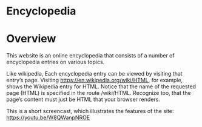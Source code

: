 # Encyclopedia

# Overview

This website is an online encyclopedia that consists of a number of encyclopedia entries on various topics.

Like wikipedia, Each encyclopedia entry can be viewed by visiting that entry’s page. Visiting https://en.wikipedia.org/wiki/HTML, for example, shows the Wikipedia entry for HTML. Notice that the name of the requested page (HTML) is specified in the route /wiki/HTML. Recognize too, that the page’s content must just be HTML that your browser renders.


This is a short screencast, which illustrates the features of the site: https://youtu.be/W8QWanpNROE
